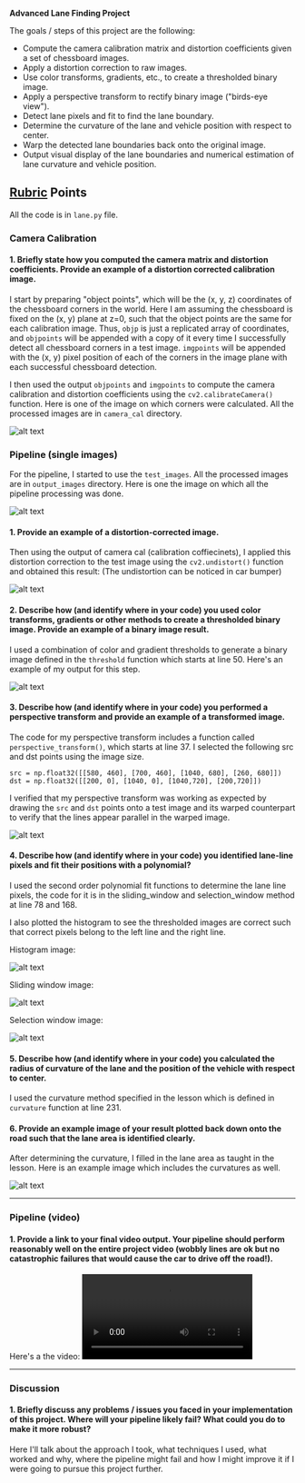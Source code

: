 **Advanced Lane Finding Project**

The goals / steps of this project are the following:

* Compute the camera calibration matrix and distortion coefficients given a set of chessboard images.
* Apply a distortion correction to raw images.
* Use color transforms, gradients, etc., to create a thresholded binary image.
* Apply a perspective transform to rectify binary image ("birds-eye view").
* Detect lane pixels and fit to find the lane boundary.
* Determine the curvature of the lane and vehicle position with respect to center.
* Warp the detected lane boundaries back onto the original image.
* Output visual display of the lane boundaries and numerical estimation of lane curvature and vehicle position.

[//]: # (Image References)

[image0]: ./camera_cal/corners_calibration10.jpg "Camera Corners Calibration"
[image1]: ./test_images/test1.jpg "Road Transformed"
[image2]: ./output_images/undisoted_test1.jpg "UnDistored"
[image3]: ./output_images/thresh_test1.jpg "Threshold"
[image4]: ./output_images/warped_test1.jpg "Warped"
[image5]: ./output_images/hist_test1.jpg "Hist"
[image6]: ./output_images/sliding_window_test1.jpg "Sliding"
[image7]: ./output_images/selection_window_test1.jpg "Selection"
[image8]: ./output_images/final_test1.jpg "Final"
[video1]: ./output_project_video.mp4 "Project Video"
[video2]: ./output_challenge_video.mp4 "Challenge Video"
[video3]: ./output_harder_challenge_video.mp4 "Harder Challenge Video"

## [Rubric](https://review.udacity.com/#!/rubrics/571/view) Points

All the code is in `lane.py` file.

### Camera Calibration

#### 1. Briefly state how you computed the camera matrix and distortion coefficients. Provide an example of a distortion corrected calibration image.

I start by preparing "object points", which will be the (x, y, z) coordinates of the chessboard corners in the world. Here I am assuming the chessboard is fixed on the (x, y) plane at z=0, such that the object points are the same for each calibration image.  Thus, `objp` is just a replicated array of coordinates, and `objpoints` will be appended with a copy of it every time I successfully detect all chessboard corners in a test image.  `imgpoints` will be appended with the (x, y) pixel position of each of the corners in the image plane with each successful chessboard detection.  

I then used the output `objpoints` and `imgpoints` to compute the camera calibration and distortion coefficients using the `cv2.calibrateCamera()` function. Here is one of the image on which corners were calculated. All the processed images are in `camera_cal` directory.

![alt text][image0]

### Pipeline (single images)

For the pipeline, I started to use the `test_images`. All the processed images are in `output_images` directory.
Here is one the image on which all the pipeline processing was done.

![alt text][image1]

#### 1. Provide an example of a distortion-corrected image.

Then using the output of camera cal (calibration coffiecinets), I applied this distortion correction to the test image using the `cv2.undistort()` function and obtained this result: (The undistortion can be noticed in car bumper)

![alt text][image2]

#### 2. Describe how (and identify where in your code) you used color transforms, gradients or other methods to create a thresholded binary image.  Provide an example of a binary image result.

I used a combination of color and gradient thresholds to generate a binary image defined in the `threshold` function which starts at line 50.  Here's an example of my output for this step.

![alt text][image3]

#### 3. Describe how (and identify where in your code) you performed a perspective transform and provide an example of a transformed image.

The code for my perspective transform includes a function called `perspective_transform()`, which starts at line 37.  I selected the following src and dst points using the image size.

```
src = np.float32([[580, 460], [700, 460], [1040, 680], [260, 680]])
dst = np.float32([[200, 0], [1040, 0], [1040,720], [200,720]])
```

I verified that my perspective transform was working as expected by drawing the `src` and `dst` points onto a test image and its warped counterpart to verify that the lines appear parallel in the warped image.

![alt text][image4]

#### 4. Describe how (and identify where in your code) you identified lane-line pixels and fit their positions with a polynomial?

I used the second order polynomial fit functions to determine the lane line pixels, the code for it is in the sliding_window and selection_window method at line 78 and 168.

I also plotted the histogram to see the thresholded images are correct such that correct pixels belong to the left line and the right line.


Histogram image:

![alt text][image5]


Sliding window image:

![alt text][image6]


Selection window image:

![alt text][image7]


#### 5. Describe how (and identify where in your code) you calculated the radius of curvature of the lane and the position of the vehicle with respect to center.

I used the curvature method specified in the lesson which is defined in `curvature` function at line 231.

#### 6. Provide an example image of your result plotted back down onto the road such that the lane area is identified clearly.

After determining the curvature, I filled in the lane area as taught in the lesson. Here is an example image which includes the curvatures as well.

![alt text][image8]

---

### Pipeline (video)

#### 1. Provide a link to your final video output.  Your pipeline should perform reasonably well on the entire project video (wobbly lines are ok but no catastrophic failures that would cause the car to drive off the road!).

Here's a the video: ![alt text][video1]

---

### Discussion

#### 1. Briefly discuss any problems / issues you faced in your implementation of this project.  Where will your pipeline likely fail?  What could you do to make it more robust?

Here I'll talk about the approach I took, what techniques I used, what worked and why, where the pipeline might fail and how I might improve it if I were going to pursue this project further.  
